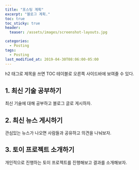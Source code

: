 ```yaml
---
title: "포스팅 계획"
excerpt: "블로그 계획."
toc: true
toc_sticky: true
header:
  teaser: /assets/images/screenshot-layouts.jpg

categories:
  - Posting
tags:
  - Posting
last_modified_at: 2019-04-30T08:06:00-05:00
---
```


h2 태그로 제목을 쓰면
TOC 테이블로 오른쪽 사이드바에 보여줄 수 있다.

## 1. 최신 기술 공부하기

최신 기술에 대해 공부하고 블로그 글로 게시하자.

## 2. 최신 뉴스 게시하기

관심있는 뉴스가 나오면 사람들과 공유하고 의견을 나눠보자.

## 3. 토이 프로젝트 소개하기

개인적으로 진행하는 토이 프로젝트를 진행해보고
결과를 소개해보자.
